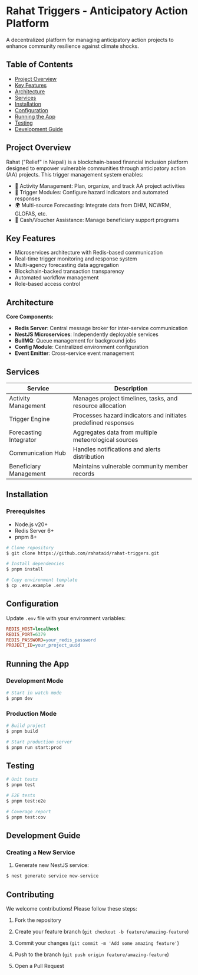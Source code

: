 # Rahat Triggers - Anticipatory Action Platform
A decentralized platform for managing anticipatory action projects to enhance community resilience against climate shocks.

## Table of Contents
- [Project Overview](#project-overview)
- [Key Features](#key-features)
- [Architecture](#architecture)
- [Services](#services)
- [Installation](#installation)
- [Configuration](#configuration)
- [Running the App](#running-the-app)
- [Testing](#testing)
- [Development Guide](#development-guide)

## Project Overview
Rahat ("Relief" in Nepali) is a blockchain-based financial inclusion platform designed to empower vulnerable communities through anticipatory action (AA) projects. This trigger management system enables:

- 📆 Activity Management: Plan, organize, and track AA project activities
- 🚨 Trigger Modules: Configure hazard indicators and automated responses
- 🌍 Multi-source Forecasting: Integrate data from DHM, NCWRM, GLOFAS, etc.
- 💸 Cash/Voucher Assistance: Manage beneficiary support programs

## Key Features
- Microservices architecture with Redis-based communication
- Real-time trigger monitoring and response system
- Multi-agency forecasting data aggregation
- Blockchain-backed transaction transparency
- Automated workflow management
- Role-based access control

## Architecture
**Core Components:**
- **Redis Server**: Central message broker for inter-service communication
- **NestJS Microservices**: Independently deployable services
- **BullMQ**: Queue management for background jobs
- **Config Module**: Centralized environment configuration
- **Event Emitter**: Cross-service event management

## Services
| Service | Description |
|---------|-------------|
| Activity Management | Manages project timelines, tasks, and resource allocation |
| Trigger Engine | Processes hazard indicators and initiates predefined responses |
| Forecasting Integrator | Aggregates data from multiple meteorological sources |
| Communication Hub | Handles notifications and alerts distribution |
| Beneficiary Management | Maintains vulnerable community member records |

## Installation

### Prerequisites
- Node.js v20+
- Redis Server 6+
- pnpm 8+

```bash
# Clone repository
$ git clone https://github.com/rahataid/rahat-triggers.git

# Install dependencies
$ pnpm install

# Copy environment template
$ cp .env.example .env
```

## Configuration
Update `.env` file with your environment variables:

```ini
REDIS_HOST=localhost
REDIS_PORT=6379
REDIS_PASSWORD=your_redis_password
PROJECT_ID=your_project_uuid
```

## Running the App

### Development Mode
```bash
# Start in watch mode
$ pnpm dev
```

### Production Mode
```bash
# Build project
$ pnpm build

# Start production server
$ pnpm run start:prod
```

## Testing
```bash
# Unit tests
$ pnpm test

# E2E tests
$ pnpm test:e2e

# Coverage report
$ pnpm test:cov

```

## Development Guide

### Creating a New Service
1. Generate new NestJS service:
```bash
$ nest generate service new-service
```

## Contributing
We welcome contributions! Please follow these steps:
1. Fork the repository
2. Create your feature branch (`git checkout -b feature/amazing-feature`)


4. Commit your changes (`git commit -m 'Add some amazing feature'`)
5. Push to the branch (`git push origin feature/amazing-feature`)
6. Open a Pull Request



